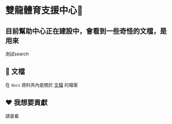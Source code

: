 # 雙龍體育支援中心📝
## 目前幫助中心正在建設中，會看到一些奇怪的文檔，是用來
測試search

## 📖 文檔

在 `docs` 資料夾內是關於 [文檔](https://help.ssangyongsports.eu.org/docs) 的檔案

## ❤️ 我想要貢獻

請查看
